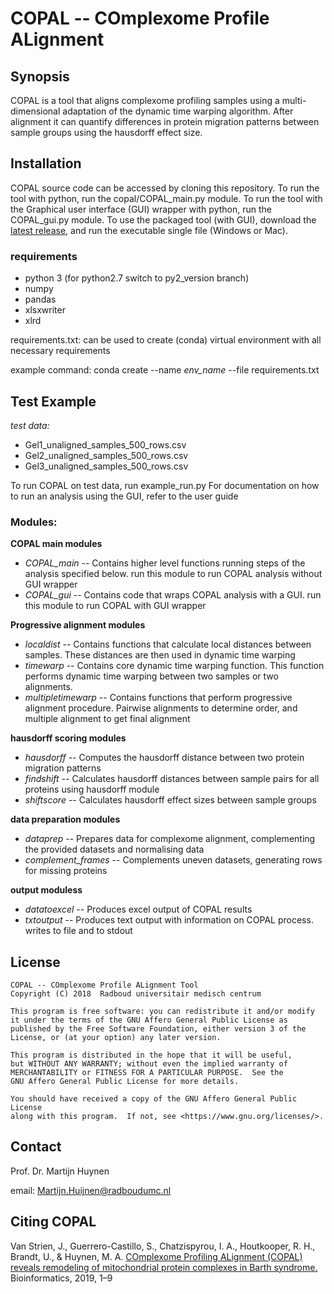# COPAL -- COmplexome Profile ALignment
## Synopsis

COPAL is a tool that aligns complexome profiling samples using a multi-dimensional adaptation of the dynamic time warping algorithm.
After alignment it can quantify differences in protein migration patterns between sample groups using the hausdorff effect size.

## Installation

COPAL source code can be accessed by cloning this repository.
To run the tool with python, run the copal/COPAL_main.py module.
To run the tool with the Graphical user interface (GUI) wrapper with python, run the COPAL_gui.py module.
To use the packaged tool (with GUI), download the [latest release](https://github.com/cmbi/copal/releases), and run the executable single file (Windows or Mac).

### requirements

* python 3  (for python2.7 switch to py2_version branch)
* numpy
* pandas
* xlsxwriter
* xlrd

requirements.txt: can be used to create (conda) virtual environment with all necessary requirements

example command:  conda create --name *env_name*  --file requirements.txt

## Test Example

*test data:*

* Gel1\_unaligned\_samples\_500\_rows.csv
* Gel2\_unaligned\_samples\_500\_rows.csv
* Gel3\_unaligned\_samples\_500\_rows.csv

To run COPAL on test data, run example_run.py
For documentation on how to run an analysis using the GUI, refer to the user guide

### Modules:

**COPAL main modules**

* *COPAL_main* -- Contains higher level functions running steps of the analysis specified below. run this module to run COPAL analysis without GUI wrapper
* *COPAL_gui* -- Contains code that wraps COPAL analysis with a GUI. run this module to run COPAL with GUI wrapper

**Progressive alignment modules**

* *localdist* -- Contains functions that calculate local distances between samples. These distances are then used in dynamic time warping  
* *timewarp* -- Contains core dynamic time warping function. This function performs dynamic time warping between two samples or two alignments.
* *multipletimewarp* -- Contains functions that perform progressive alignment procedure. Pairwise alignments to determine order, and multiple alignment to get final alignment

**hausdorff scoring modules**

* *hausdorff* -- Computes the hausdorff distance between two protein migration patterns
* *findshift* -- Calculates hausdorff distances between sample pairs for all proteins using hausdorff module
* *shiftscore* -- Calculates hausdorff effect sizes between sample groups

**data preparation modules**

* *dataprep* -- Prepares data for complexome alignment, complementing the provided datasets and normalising data
* *complement_frames* -- Complements uneven datasets, generating rows for missing proteins

**output moduless**

* *datatoexcel* -- Produces excel output of COPAL results
* *txtoutput* -- Produces text output with information on COPAL process. writes to file and to stdout

## License

    COPAL -- COmplexome Profile ALignment Tool
    Copyright (C) 2018  Radboud universitair medisch centrum

    This program is free software: you can redistribute it and/or modify
    it under the terms of the GNU Affero General Public License as
    published by the Free Software Foundation, either version 3 of the
    License, or (at your option) any later version.

    This program is distributed in the hope that it will be useful,
    but WITHOUT ANY WARRANTY; without even the implied warranty of
    MERCHANTABILITY or FITNESS FOR A PARTICULAR PURPOSE.  See the
    GNU Affero General Public License for more details.

    You should have received a copy of the GNU Affero General Public License
	along with this program.  If not, see <https://www.gnu.org/licenses/>.
	
## Contact

Prof. Dr. Martijn Huynen

email: Martijn.Huijnen@radboudumc.nl

## Citing COPAL

Van Strien, J., Guerrero-Castillo, S., Chatzispyrou, I. A., Houtkooper, R. H., Brandt, U., & Huynen, M. A. 
[COmplexome Profiling ALignment (COPAL) reveals remodeling of mitochondrial protein complexes in Barth syndrome.](https://doi-org.ru.idm.oclc.org/10.1093/bioinformatics/btz025)
Bioinformatics, 2019, 1–9